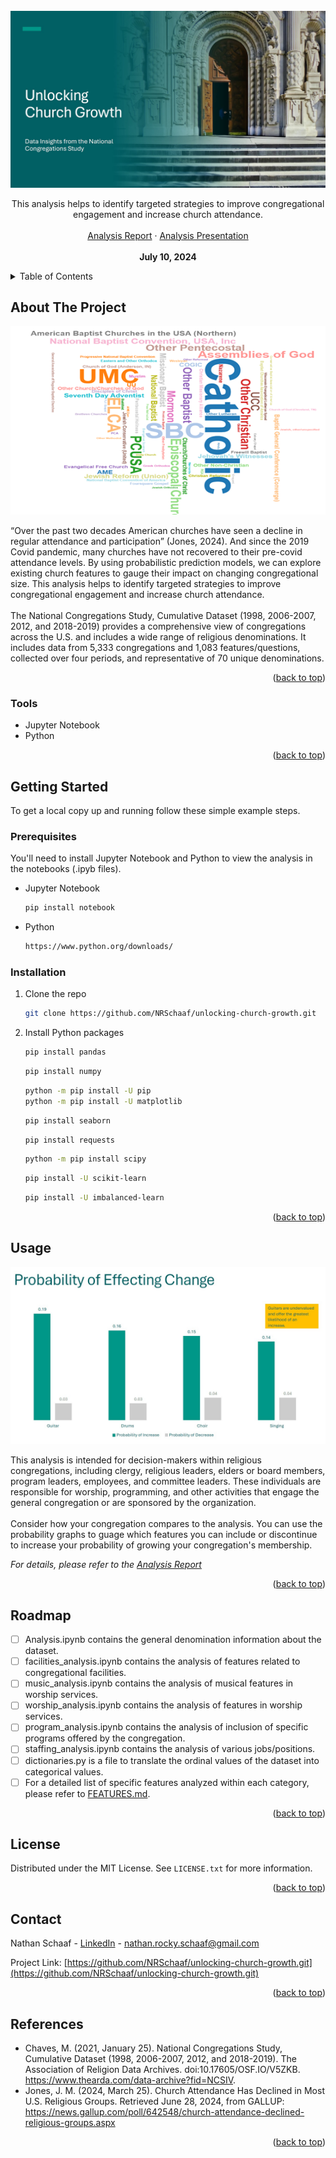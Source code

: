 <!-- PROJECT LOGO -->
<br />
<div align="center">
  <a href="https://github.com/NRSchaaf/unlocking-church-growth.git">
    <img src="images/ucg_cover.jpg" alt="Logo" >
  </a>

<!-- <h1 align="center">Unlocking Church Growth: Data Insights from the National Congregations Study</h3> -->

  <p align="center">
    This analysis helps to identify targeted strategies to improve congregational engagement and increase church attendance.
    <br />
    <br />
    <a href="https://1drv.ms/b/s!Am1b1E8pcdH6ip1j-j-bp02xxaC5Tw?e=hfeL6o">Analysis Report</a>
    ·
    <a href="https://youtu.be/Y86CWnlXKE0?si=LRvVBhbm_IbL3tDo">Analysis Presentation</a>
    <br />
    <br />
    <strong>July 10, 2024</strong>
  </p>
</div>



<!-- TABLE OF CONTENTS -->
<details>
  <summary>Table of Contents</summary>
  <ol>
    <li>
      <a href="#about-the-project">About The Project</a>
      <ul>
        <li><a href="#tools">Tools</a></li>
      </ul>
    </li>
    <li>
      <a href="#getting-started">Getting Started</a>
      <ul>
        <li><a href="#prerequisites">Prerequisites</a></li>
        <li><a href="#installation">Installation</a></li>
      </ul>
    </li>
    <li><a href="#usage">Usage</a></li>
    <li><a href="#roadmap">Roadmap</a></li>
    <li><a href="#license">License</a></li>
    <li><a href="#contact">Contact</a></li>
    <li><a href="#references">References</a></li>
  </ol>
</details>



<!-- ABOUT THE PROJECT -->
## About The Project

<p align="center">
  <img src="images/wordCloud.png" alt="Word Cloud">
</p>

“Over the past two decades American churches have seen a decline in regular attendance and participation” (Jones, 2024). And since the 2019 Covid pandemic, many churches have not recovered to their pre-covid attendance levels. By using probabilistic prediction models, we can explore existing church features to gauge their impact on changing congregational size. This analysis helps to identify targeted strategies to improve congregational engagement and increase church attendance.
<br />
<br />
The National Congregations Study, Cumulative Dataset (1998, 2006-2007, 2012, and 2018-2019) provides a comprehensive view of congregations across the U.S. and includes a wide range of religious denominations. It includes data from 5,333 congregations and 1,083 features/questions, collected over four periods, and representative of 70 unique denominations.

<p align="right">(<a href="#readme-top">back to top</a>)</p>



### Tools

* Jupyter Notebook
* Python

<p align="right">(<a href="#readme-top">back to top</a>)</p>



<!-- GETTING STARTED -->
## Getting Started

To get a local copy up and running follow these simple example steps.

### Prerequisites

You'll need to install Jupyter Notebook and Python to view the analysis in the notebooks (.ipyb files).
* Jupyter Notebook
  ```sh
  pip install notebook
  ```
* Python
  ```sh
  https://www.python.org/downloads/
  ```

### Installation

1. Clone the repo
   ```sh
   git clone https://github.com/NRSchaaf/unlocking-church-growth.git
   ```
2. Install Python packages
   ```sh
   pip install pandas
   ```
   ```sh
   pip install numpy
   ```
   ```sh
   python -m pip install -U pip
   python -m pip install -U matplotlib
   ```
   ```sh
   pip install seaborn
   ```
   ```sh
   pip install requests
   ```
   ```sh
   python -m pip install scipy
   ```
   ```sh
   pip install -U scikit-learn
   ```
   ```sh
   pip install -U imbalanced-learn
   ``` 

<p align="right">(<a href="#readme-top">back to top</a>)</p>



<!-- USAGE EXAMPLES -->
## Usage

<p align="center">
  <img src="images/probabilityGraph.jpg" alt="Probability Graph Example">
</p>

This analysis is intended for decision-makers within religious congregations, including clergy, religious leaders, elders or board members, program leaders, employees, and committee leaders. These individuals are responsible for worship, programming, and other activities that engage the general congregation or are sponsored by the organization.
<br />
<br />
Consider how your congregation compares to the analysis. You can use the probability graphs to guage which features you can include or discontinue to increase your probability of growing your congregation's membership.

_For details, please refer to the [Analysis Report](https://1drv.ms/b/s!Am1b1E8pcdH6ip1j-j-bp02xxaC5Tw?e=hfeL6o)_

<p align="right">(<a href="#readme-top">back to top</a>)</p>



<!-- ROADMAP -->
## Roadmap

- [ ] Analysis.ipynb contains the general denomination information about the dataset.
- [ ] facilities_analysis.ipynb contains the analysis of features related to congregational facilities.
- [ ] music_analysis.ipynb contains the analysis of musical features in worship services.
- [ ] worship_analysis.ipynb contains the analysis of features in worship services.
- [ ] program_analysis.ipynb contains the analysis of inclusion of specific programs offered by the congregation.
- [ ] staffing_analysis.ipynb contains the analysis of various jobs/positions.
- [ ] dictionaries.py is a file to translate the ordinal values of the dataset into categorical values.
- [ ] For a detailed list of specific features analyzed within each category, please refer to [FEATURES.md](FEATURES.md).

<p align="right">(<a href="#readme-top">back to top</a>)</p>




<!-- LICENSE -->
## License

Distributed under the MIT License. See `LICENSE.txt` for more information.

<p align="right">(<a href="#readme-top">back to top</a>)</p>



<!-- CONTACT -->
## Contact

Nathan Schaaf - [LinkedIn](https://www.linkedin.com/in/nathan-schaaf/) - nathan.rocky.schaaf@gmail.com

Project Link: [https://github.com/NRSchaaf/unlocking-church-growth.git](https://github.com/NRSchaaf/unlocking-church-growth.git)

<p align="right">(<a href="#readme-top">back to top</a>)</p>



<!-- REFERENCES -->
## References

* Chaves, M. (2021, January 25). National Congregations Study, Cumulative Dataset (1998, 2006-2007, 2012, and 2018-2019). The Association of Religion Data Archives. doi:10.17605/OSF.IO/V5ZKB. https://www.thearda.com/data-archive?fid=NCSIV.
* Jones, J. M. (2024, March 25). Church Attendance Has Declined in Most U.S. Religious Groups. Retrieved June 28, 2024, from GALLUP: https://news.gallup.com/poll/642548/church-attendance-declined-religious-groups.aspx

<p align="right">(<a href="#readme-top">back to top</a>)</p>
